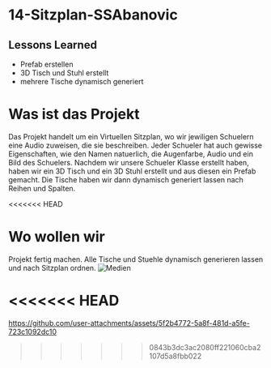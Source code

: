 # 14-Sitzplan-SSAbanovic
## Lessons Learned
 
- Prefab erstellen
- 3D Tisch und Stuhl erstellt
- mehrere Tische dynamisch generiert
 
 
# Was ist das Projekt
Das Projekt handelt um ein Virtuellen Sitzplan, wo wir jewiligen Schuelern eine Audio zuweisen, die sie beschreiben. 
Jeder Schueler hat auch gewisse Eigenschaften, wie den Namen natuerlich, die Augenfarbe, Audio und ein Bild des Schuelers. 
Nachdem wir unsere Schueler Klasse erstellt haben, haben wir ein 3D Tisch und ein 3D Stuhl erstellt und aus diesen ein 
Prefab gemacht. Die Tische haben wir dann dynamisch generiert lassen nach Reihen und Spalten.
 
<<<<<<< HEAD
# Wo wollen wir
Projekt fertig machen. Alle Tische und Stuehle dynamisch generieren lassen und nach Sitzplan ordnen.
![Medien](https://github.com/user-attachments/assets/bdd686f5-5592-47c3-8d08-00ab68e63d1f)

<<<<<<< HEAD
=======


https://github.com/user-attachments/assets/5f2b4772-5a8f-481d-a5fe-723c1092dc10

>>>>>>> 0843b3dc3ac2080ff221060cba2107d5a8fbb022
